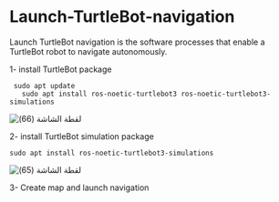 # Launch-TurtleBot-navigation
Launch TurtleBot navigation is the software processes that enable a TurtleBot robot to navigate autonomously.

1- install TurtleBot package 

     sudo apt update
	   sudo apt install ros-noetic-turtlebot3 ros-noetic-turtlebot3-simulations
![‏‏لقطة الشاشة (66)](https://github.com/user-attachments/assets/63517891-892a-4c32-9726-ed249fa1ed12)

2- install TurtleBot simulation package


    sudo apt install ros-noetic-turtlebot3-simulations
![‏‏لقطة الشاشة (65)](https://github.com/user-attachments/assets/4ccdb127-c5da-4547-a65e-10d9bf4bea5d)

3- Create map and launch navigation

